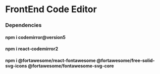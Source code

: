 # FrontEnd Code Editor

### Dependencies

#### npm i codemirror@version5

#### npm i react-codemirror2

#### npm i @fortawesome/react-fontawesome @fortawesome/free-solid-svg-icons @fortawesome/fontawesome-svg-core
